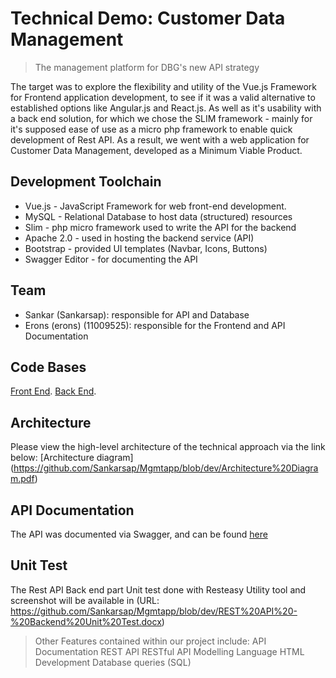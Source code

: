 # Technical Demo: Customer Data Management
> The management platform for DBG's new API strategy

The target was to explore the flexibility and utility of the Vue.js Framework for Frontend application development, to see if it was a valid alternative to established options like Angular.js and React.js.
As well as it's usability with a back end solution, for which we chose the SLIM framework - mainly for it's supposed ease of use as a micro php framework to enable quick development of Rest API.
As a result, we went with a web application for Customer Data Management, developed as a Minimum Viable Product.  


## Development Toolchain
- Vue.js - JavaScript Framework for web front-end development.
- MySQL -  Relational Database to host data (structured) resources
- Slim -   php micro framework used to write the API for the backend
- Apache 2.0 - used in hosting the backend service (API)
- Bootstrap - provided UI templates (Navbar, Icons, Buttons)
- Swagger Editor - for documenting the API


## Team
- Sankar (Sankarsap): responsible for API and Database
- Erons (erons) (11009525): responsible for the Frontend and API Documentation

## Code Bases
[Front End](https://github.com/erons/Customer-Mgmt/tree/Test).
[Back End](https://github.com/Sankarsap/Mgmtapp/tree/dev).


## Architecture
Please view the high-level architecture of the technical approach via the link below:
[Architecture diagram] (https://github.com/Sankarsap/Mgmtapp/blob/dev/Architecture%20Diagram.pdf)


## API Documentation
The API was documented via Swagger, and can be found [here](https://app.swaggerhub.com/apis/eronz/mgmt/1.0.0)

## Unit Test
The Rest API Back end part Unit test done with Resteasy Utility tool and screenshot will be available in (URL: https://github.com/Sankarsap/Mgmtapp/blob/dev/REST%20API%20-%20Backend%20Unit%20Test.docx)


>Other Features contained within our project include:
>API Documentation
>REST API
>RESTful API Modelling Language
>HTML Development
>Database queries (SQL)
